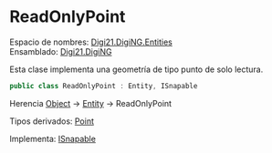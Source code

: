 # ReadOnlyPoint

Espacio de nombres: [Digi21.DigiNG.Entities](/digi3d-net/programacion/.net/referencia/digi21.diging/digi21.diging.entities/)  
Ensamblado: [Digi21.DigiNG](/digi3d-net/programacion/.net/referencia/digi21.diging.plugin/digi21.diging/)

Esta clase implementa una geometría de tipo punto de solo lectura.

```csharp
public class ReadOnlyPoint : Entity, ISnapable
```

Herencia [Object](https://docs.microsoft.com/en-us/dotnet/api/system.object?view=net-5.0) → [Entity](/digi3d-net/programacion/.net/referencia/digi21.diging/digi21.diging.entities/clases/entity/) → ReadOnlyPoint

Tipos derivados: [Point](/digi3d-net/programacion/.net/referencia/digi21.diging/digi21.diging.entities/clases/point/)

Implementa: [ISnapable](/digi3d-net/programacion/.net/referencia/digi21.diging/digi21.diging.entities/interfaces/isnapable/)

